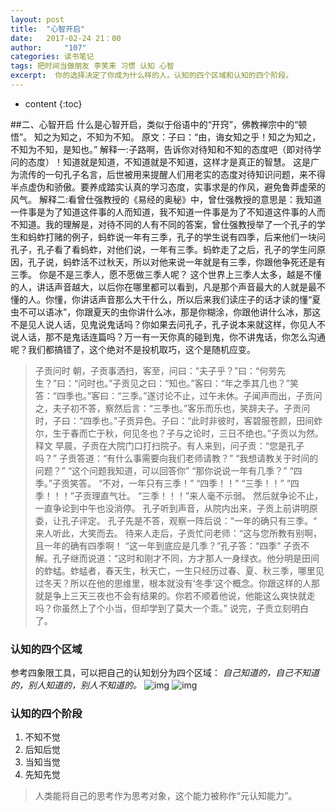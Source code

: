 ```yaml
---
layout: post
title:  "心智开启"
date:   2017-02-24 21：00
author:     "107"
categories: 读书笔记
tags: 把时间当做朋友 李笑来 习惯 认知 心智 
excerpt:  你的选择决定了你成为什么样的人。认知的四个区域和认知的四个阶段。
---
```

* content
{:toc}

##二、心智开启
什么是心智开启，类似于俗语中的“开窍”，佛教禅宗中的“顿悟”。
知之为知之，不知为不知。
原文：子曰：“由，诲女知之乎！知之为知之，不知为不知，是知也。” 
解释一:子路啊，告诉你对待知和不知的态度吧（即对待学问的态度）！知道就是知道，不知道就是不知道，这样才是真正的智慧。
这是广为流传的一句孔子名言，后世被用来提醒人们用老实的态度对待知识问题，来不得半点虚伪和骄傲。要养成踏实认真的学习态度，实事求是的作风，避免鲁莽虚荣的风气。
解释二:看曾仕强教授的《易经的奥秘》中，曾仕强教授的意思是：我知道一件事是为了知道这件事的人而知道，我不知道一件事是为了不知道这件事的人而不知道。我的理解是，对待不同的人有不同的答案，曾仕强教授举了一个孔子的学生和蚂蚱打赌的例子，蚂蚱说一年有三季，孔子的学生说有四季，后来他们一块问孔子，孔子看了看蚂蚱，对他们说，一年有三季。蚂蚱走了之后，孔子的学生问原因，孔子说，蚂蚱活不过秋天，所以对他来说一年就是有三季，你跟他争死还是有三季。
你是不是三季人，愿不愿做三季人呢？
这个世界上三季人太多，越是不懂的人，讲话声音越大，以后你在哪里都可以看到，凡是那个声音最大的人就是最不懂的人。你懂，你讲话声音那么大干什么，所以后来我们读庄子的话才读的懂“夏虫不可以语冰”，你跟夏天的虫你讲什么冰，那是你糊涂，你跟他讲什么冰，那这不是见人说人话，见鬼说鬼话吗？你如果去问孔子，孔子说本来就这样，你见人不说人话，那不是鬼话连篇吗？万一有一天你真的碰到鬼，你不讲鬼话，你怎么沟通呢？我们都搞错了，这个绝对不是投机取巧，这个是随机应变。
>子贡问时
朝，子贡事洒扫，客至，问曰：“夫子乎？”曰：“何劳先生？”曰：“问时也。”子贡见之曰：“知也。”客曰：“年之季其几也？”笑答：“四季也。”客曰：“三季。”遂讨论不止，过午未休。子闻声而出，子贡问之，夫子初不答，察然后言：“三季也。”客乐而乐也，笑辞夫子。子贡问时，子曰：“四季也。”子贡异色。子曰：“此时非彼时，客碧服苍颜，田间蚱尔，生于春而亡于秋，何见冬也？子与之论时，三日不绝也。”子贡以为然。
> 释文
早晨，子贡在大院门口打扫院子。有人来到，问子贡：“您是孔子吗？”
子贡答道：“有什么事需要向我们老师请教？”
“我想请教关于时间的问题？”
“这个问题我知道，可以回答你”
“那你说说一年有几季？”
“四季。”子贡笑答。
“不对，一年只有三季！”
“四季！！”
“三季！！”
“四季！！！”子贡理直气壮。
“三季！！！”来人毫不示弱。
然后就争论不止，一直争论到中午也没消停。
孔子听到声音，从院内出来，子贡上前讲明原委，让孔子评定。
孔子先是不答，观察一阵后说：“一年的确只有三季。“
来人听此，大笑而去。
待来人走后，子贡忙问老师：“这与您所教有别啊，且一年的确有四季啊！
“这一年到底应是几季？”孔子答：“四季”
子贡不解。孔子继而说道：“这时和刚才不同，方才那人一身绿衣。他分明是田间的蚱蜢。蚱蜢者，春天生，秋天亡，一生只经历过春、夏、秋三季，哪里见过冬天？所以在他的思维里，根本就没有‘冬季’这个概念。你跟这样的人那就是争上三天三夜也不会有结果的。你若不顺着他说，他能这么爽快就走吗？你虽然上了个小当，但却学到了莫大一个乖。”
说完，子贡立刻明白了。

###  **认知的四个区域**
参考四象限工具，可以把自己的认知划分为四个区域：
*自己知道的，自己不知道的，别人知道的，别人不知道的。*
![img](http://tomens.github.io/pictures/zhidalsixiangxian.jpeg)
![img](http://tomens.github.io/pictures/001.png)
### **认知的四个阶段**
1. 不知不觉
2. 后知后觉
3. 当知当觉
4. 先知先觉

> 人类能将自己的思考作为思考对象，这个能力被称作“元认知能力”。

